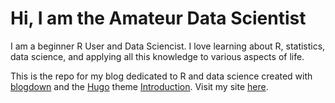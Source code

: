 # Hi, I am the Amateur Data Scientist
I am a beginner R User and Data Sciencist. I love learning about R, statistics, data science, and applying all this knowledge to various aspects of life. 

This is the repo for my blog dedicated to R and data science created with [blogdown](https://bookdown.org/yihui/blogdown/) and the [Hugo](https://gohugo.io/) theme [Introduction](https://themes.gohugo.io/hugo-theme-introduction/). Visit my site [here](https://amateurdatasci.rbind.io/).
